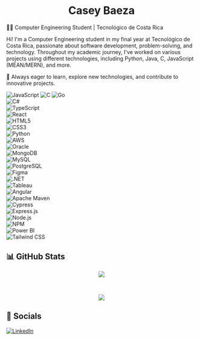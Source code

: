 <h1 align="center">Casey Baeza</h1> </div>

👨‍💻 Computer Engineering Student | Tecnológico de Costa Rica

Hi! I'm a Computer Engineering student in my final year at Tecnológico de Costa Rica, passionate about software development, problem-solving, and technology. Throughout my academic journey, I've worked on various projects using different technologies, including Python, Java, C, JavaScript (MEAN/MERN), and more.

🚀 Always eager to learn, explore new technologies, and contribute to innovative projects.

![JavaScript](https://img.shields.io/badge/javascript-323330?style=for-the-badge&logo=javascript&logoColor=F7DF1E) ![C](https://img.shields.io/badge/c-00599C?style=for-the-badge&logo=c&logoColor=white)   ![Go](https://img.shields.io/badge/go-00ADD8?style=for-the-badge&logo=go&logoColor=white)  
![C#](https://img.shields.io/badge/c%23-239120?style=for-the-badge&logo=csharp&logoColor=white)  
![TypeScript](https://img.shields.io/badge/typescript-007ACC?style=for-the-badge&logo=typescript&logoColor=white)  
![React](https://img.shields.io/badge/react-20232A?style=for-the-badge&logo=react&logoColor=61DAFB)  
![HTML5](https://img.shields.io/badge/html5-E34F26?style=for-the-badge&logo=html5&logoColor=white)  
![CSS3](https://img.shields.io/badge/css3-1572B6?style=for-the-badge&logo=css3&logoColor=white)  
![Python](https://img.shields.io/badge/python-FFD43B?style=for-the-badge&logo=python&logoColor=blue)  
![AWS](https://img.shields.io/badge/amazon_aws-FF9900?style=for-the-badge&logo=amazonaws&logoColor=white)  
![Oracle](https://img.shields.io/badge/oracle-F80000?style=for-the-badge&logo=oracle&logoColor=black)  
![MongoDB](https://img.shields.io/badge/mongodb-4EA94B?style=for-the-badge&logo=mongodb&logoColor=white)  
![MySQL](https://img.shields.io/badge/mysql-005C84?style=for-the-badge&logo=mysql&logoColor=white)  
![PostgreSQL](https://img.shields.io/badge/postgresql-316192?style=for-the-badge&logo=postgresql&logoColor=white)  
![Figma](https://img.shields.io/badge/figma-F24E1E?style=for-the-badge&logo=figma&logoColor=white)  
![.NET](https://img.shields.io/badge/.NET-512BD4?style=for-the-badge&logo=dotnet&logoColor=white)  
![Tableau](https://img.shields.io/badge/tableau-E97627?style=for-the-badge&logo=tableau&logoColor=white)  
![Angular](https://img.shields.io/badge/angular-DD0031?style=for-the-badge&logo=angular&logoColor=white)  
![Apache Maven](https://img.shields.io/badge/apache_maven-C71A36?style=for-the-badge&logo=apachemaven&logoColor=white)  
![Cypress](https://img.shields.io/badge/cypress-17202C?style=for-the-badge&logo=cypress&logoColor=white)  
![Express.js](https://img.shields.io/badge/express.js-000000?style=for-the-badge&logo=express&logoColor=white)  
![Node.js](https://img.shields.io/badge/node.js-339933?style=for-the-badge&logo=nodedotjs&logoColor=white)  
![NPM](https://img.shields.io/badge/npm-CB3837?style=for-the-badge&logo=npm&logoColor=white)  
![Power BI](https://img.shields.io/badge/power_bi-F2C811?style=for-the-badge&logo=power%20bi&logoColor=white)  
![Tailwind CSS](https://img.shields.io/badge/tailwind_css-38B2AC?style=for-the-badge&logo=tailwind-css&logoColor=white)  

  
## 📊 GitHub Stats
 <p align="center"><img src="https://github-readme-streak-stats.herokuapp.com/?user=cbaeza16&theme=dark&hide_border=true"/></p>
<br/>
<p align="center"><img src="https://github-readme-stats.vercel.app/api/top-langs/?username=cbaeza16&theme=cobalt&hide_border=true&include_all_commits=false&count_private=false&layout=compact"/></p>
  
## 🤝 Socials
[![LinkedIn](https://img.shields.io/badge/LinkedIn-%230077B5.svg?logo=linkedin&logoColor=white)](https://www.linkedin.com/in/casey-baeza-973b3134b) 
